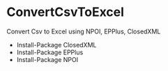 ConvertCsvToExcel
=================

Convert Csv to Excel using NPOI, EPPlus, ClosedXML

 * Install-Package ClosedXML
 * Install-Package EPPlus
 * Install-Package NPOI

